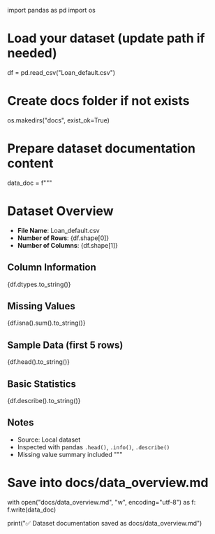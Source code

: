 import pandas as pd
import os

# Load your dataset (update path if needed)
df = pd.read_csv("Loan_default.csv")

# Create docs folder if not exists
os.makedirs("docs", exist_ok=True)

# Prepare dataset documentation content
data_doc = f"""
# Dataset Overview

- **File Name**: Loan_default.csv
- **Number of Rows**: {df.shape[0]}
- **Number of Columns**: {df.shape[1]}

## Column Information
{df.dtypes.to_string()}

## Missing Values
{df.isna().sum().to_string()}

## Sample Data (first 5 rows)
{df.head().to_string()}

## Basic Statistics
{df.describe().to_string()}

## Notes
- Source: Local dataset
- Inspected with pandas `.head()`, `.info()`, `.describe()`
- Missing value summary included
"""

# Save into docs/data_overview.md
with open("docs/data_overview.md", "w", encoding="utf-8") as f:
    f.write(data_doc)

print("✅ Dataset documentation saved as docs/data_overview.md")
